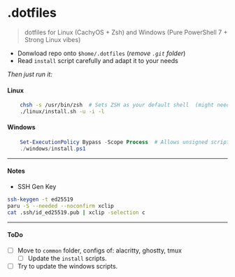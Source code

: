 # .dotfiles

> dotfiles for Linux (CachyOS + Zsh) and Windows (Pure PowerShell 7 + Strong Linux vibes)

- Donwload repo onto `$home/.dotfiles`  (*remove `.git` folder*)
- Read `install` script carefully and adapt it to your needs

*Then just run it:*

#### Linux

```bash
    chsh -s /usr/bin/zsh  # Sets ZSH as your default shell  (might need a logout to be applied)
    ./linux/install.sh -u -i -l
```

#### Windows

```powershell
    Set-ExecutionPolicy Bypass -Scope Process  # Allows unsigned scripts on current terminal
    ./windows/install.ps1
```

---

#### Notes

- SSH Gen Key
```bash
ssh-keygen -t ed25519
paru -S --needed --noconfirm xclip
cat .ssh/id_ed25519.pub | xclip -selection c
```

---

#### ToDo

- [ ] Move to `common` folder, configs of: alacritty, ghostty, tmux
    - [ ] Update the `install` scripts.
- [ ] Try to update the windows scripts.
